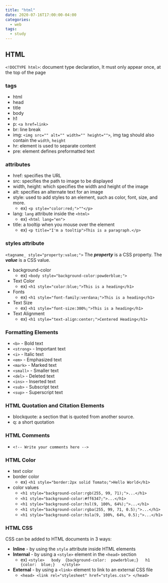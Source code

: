 ```yaml
---
title: "html"
date: 2020-07-16T17:00:00-04:00
categories:
  - web
tags:
  - study
---
```


## HTML

`<!DOCTYPE html>`: document type declaration, It must only appear once, at the top of the page

### tags
- html
- head
- title
- body
- h1
- p: `<a href=link>`
- br: line break
- img: `<img src="" alt="" width="" height="">`, img tag should also contain the `width`, `height`
- hr: element is used to separate content
- pre: element defines preformatted text

### attributes
 - href: specifies the URL
 - src: specifies the path to image to be displayed
 - width, height: which specifies the width and height of the image
 - alt: specifies an alternate text for an image
 - style: used to add styles to an element, such as color, font, size, and more.
	 - ex) `<p style="color:red;">""</p>`
 - lang: `lang` attribute inside the `<html>`
	 - ex) `<html lang="en">`
 - title: a tooltip when you mouse over the element
	 - ex) `<p title="I'm a tooltip">This is a paragraph.</p>`

### styles attribute
`<tagname_ style="property:value;">`
The _**property**_ is a CSS property. The _**value**_ is a CSS value.
 - background-color
	 - ex) `<body style="background-color:powderblue;">`
 - Text Color
	 - ex) `<h1 style="color:blue;">This is a heading</h1>`
 - Fonts
	 - ex) `<h1 style="font-family:verdana;">This is a heading</h1>`
 - Text Size
	 - ex) `<h1 style="font-size:300%;">This is a heading</h1>`
 - Text Alignment
	 - ex) `<h1 style="text-align:center;">Centered Heading</h1>`

### Formatting Elements
- `<b>`  - Bold text
- `<strong>`  - Important text
- `<i>`  - Italic text
- `<em>`  - Emphasized text
- `<mark>`  - Marked text
- `<small>`  - Smaller text
- `<del>`  - Deleted text
- `<ins>`  - Inserted text
- `<sub>`  - Subscript text
- `<sup>`  - Superscript text

### HTML  Quotation and Citation Elements
- blockquote: a section that is quoted from another source.
- q: a short quotation

### HTML Comments
- `<!-- Write your comments here -->`

### HTML Color
- text color
- border color
	- ex) `<h1 style="border:2px solid Tomato;">Hello World</h1>`
- color values
	- `<h1 style="background-color:rgb(255, 99, 71);">...</h1>`
	- `<h1 style="background-color:#ff6347;">...</h1>`
	- `<h1 style="background-color:hsl(9, 100%, 64%);">...</h1>`
	- `<h1 style="background-color:rgba(255, 99, 71, 0.5);">...</h1>`
	- `<h1 style="background-color:hsla(9, 100%, 64%, 0.5);">...</h1>`

### HTML CSS
CSS can be added to HTML documents in 3 ways:
-   **Inline**  - by using the  `style`  attribute inside HTML elements
-   **Internal**  - by using a  `<style>`  element in the  `<head>`  section
	- ex) ```<style>  
body  {background-color:  powderblue;}  
h1 {color:  blue;}  
</style>```
-   **External**  - by using a  `<link>`  element to link to an external CSS file
	- `<head> <link rel="stylesheet" href="styles.css"> </head>`
